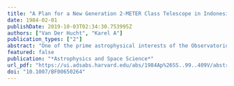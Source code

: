 ```yaml
---
title: "A Plan for a New Generation 2-METER Class Telescope in Indonesia"
date: 1984-02-01
publishDate: 2019-10-03T02:34:30.753995Z
authors: ["Van Der Hucht", "Karel A"]
publication_types: ["2"]
abstract: "One of the prime astrophysical interests of the Observatorium Bosscha is, and has always been, double star research: visual double star research with the double-60 cm Zeiss telescope (dedicated in 1928), and theoretical research of evolved massive spectroscopic binaries (since 1972). For one thing, this is the very reason that this IAU Colloquium No. 80, celebrating the 60th anniversary of the Observatorium Bosscha in Lembang, is devoted to binary astrophysics. Up to now, visual, photographic, and photometric tools have been used for binary research at the Observatorium Bosscha. An important, essential additional tool for binary research is spectrographic equipment, in order to measure radial velocities of binary components. Therefore, we suggest to make a plan for a new modern telescope, a reflector with a primary mirror of about 2 m in diameter and with a modern spectrograph/detector combination for radial velocity measurements. At a number of major astronomical observatories scientists have been considerating to erect new telescopes devoted primarily to radial velocity measurements. The reason for this is that at the end of this decade the parallax and proper motion measurements to be made by the ESA astrometric satellite Hipparcos will become available of more than 100 000 single stars and double stars. At that time there will be a compelling need for radial velocity measurements of all these stars to complement the parallax and proper motion measurements. With the combination of this data enormous progress will be made in double star research, and in the study of galactic dynamics, another topic of interest of the Observatorium Bosscha. If it could be realized to build such a dedicated radial velocity telescope in Indonesia, Indonesian astronomers could take a leading role in this field of research. Without going into technical details, we would like to emphasize here that such a new instrument should be a trueNew Generation Telescope, and that the Institut Teknologi Bandung should participate from the very beginning in its design, construction and assembling, and the subsequent servicing; ITB could participate in the field of optics, mechanics, and electronics. Modern astronomy offers tremendous challenges to technology, which are of great interest to technological institutes. The new telescope should be computer controlled, and the spectrograph should have a modern digital read-out (Reticon, IPCS, or CCD). The telescope should have one of those recently becoming availablethin mirrors, allowing more mechanical freedom. It could be a telescope with a siderostat which feeds the light into a fixed telescope, thus improving both the stability of the telescope and that of the spectrograph. In this way the staff and students of ITB, as well as the technical staff of the Observatorium Bosscha will be drawn into modern techniques of many varieties. And for ITB such an enterprise may even have a spin-off into other fields than astronomy. One aspect which is of great importance for the new telescope is the selection of its site. The present site of the Observatorium Bosscha in Lembang is a good one, but for a new modern telescope one wants to make sure that it is going to be located at the most ideal site. Therefore an Indonesian site-survey should be initiated promptly. Site survey equipment is available at many big observatories and could be borrowed. The site survey should extend over at least 4 5 years to monitor the meteorological and environmental situation at many sites. In the meantime the design and fund rainsing can be considered. Modern day astronomy depends on financial support from governments and inter-governmental organizations. Therefore it is urged that a proposal for a new telescope as indicated above clearly describes the advantages of such a new telescope both for astrophysical research in Indonesia, and for the introduction of new technologies in Indonesian technological institutes. The recently formed Steering Committee for Indonesian-Netherlands Astrophysics (INA) is willing to explore the possibilities for this plan. We hope that after investigating the interest of ITB in this matter, a proposal could be made before the end of this year."
featured: false
publication: "*Astrophysics and Space Science*"
url_pdf: "https://ui.adsabs.harvard.edu/abs/1984Ap%26SS..99..409V/abstract"
doi: "10.1007/BF00650264"
---
```


